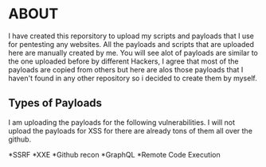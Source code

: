 # ABOUT

I have created this reporsitory to upload my scripts and payloads that I use for pentesting any websites. All the payloads and scripts that are uploaded here are manually created by me. You will see alot of payloads are similar to the one uploaded before by different Hackers, I agree that most of the payloads are copied from others but here are alos those payloads that I haven't found in any other repository so i decided to create them by myself.

## Types of Payloads

I am uploading the payloads for the following vulnerabilities. I will not upload the payloads for XSS for there are already tons of them all over the github.

*SSRF
*XXE
*Github recon
*GraphQL
*Remote Code Execution
